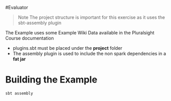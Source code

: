 #Evaluator

> Note The project structure is important for this exercise as it uses the sbt-assembly plugin

The Example uses some Example Wiki Data available in the Pluralsight Course documentation

* plugins.sbt must be placed under the **project** folder
* The assembly plugin is used to include the non spark dependencies in a **fat jar**

# Building the Example

```
sbt assembly
```

